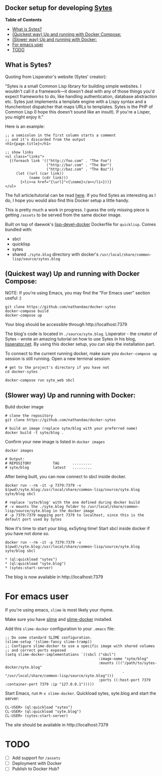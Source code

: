Docker setup for developing [Sytes](https://github.com/mishoo/sytes)
---

<!-- markdown-toc start - Don't edit this section. Run M-x markdown-toc-refresh-toc -->
**Table of Contents**

- [What is Sytes?](#what-is-sytes)
- [(Quickest way) Up and running with Docker Compose:](#quickest-way-up-and-running-with-docker-compose)
- [(Slower way) Up and running with Docker:](#slower-way-up-and-running-with-docker)
- [For emacs user](#for-emacs-user)
- [TODO](#todo)

<!-- markdown-toc end -->


## What is Sytes? ##

Quoting from Lisperator's website (Sytes' creator):

"Sytes is a small Common Lisp library for building simple websites. I wouldn't call
it a framework—it doesn't deal with any of those things you'd expect frameworks to do,
like handling authentication, database abstraction etc. Sytes just implements a
template engine with a Lispy syntax and a Hunchentoot dispatcher that maps URLs to
templates. Sytes is the PHP of Common Lisp (I hope this doesn't sound like an insult).
If you're a Lisper, you might enjoy it."

Here is an example:

```
;; a semicolon in the first column starts a comment
;; and it's discarded from the output
<h1>{page.title}</h1>

;; show links
<ul class="links">
  {(foreach link '(("http://foo.com" . "The Foo")
                   ("http://bar.com" . "The Bar")
                   ("http://baz.com" . "The Baz"))
     (let ((url (car link))
           (name (cdr link)))
       {<li><a href="{\url}">{\name}</a></li>}))}
</ul>
```

The full article/tutorial can be read [here](http://lisperator.net/sytes/). If you find
Sytes as interesting as I do, I hope you would also find this Docker setup a little handy.

This is pretty much a work in progress. I guess the only missing piece is getting
`/assets` to be served from the same docker image.

Built on top of daewok's [lisp-devel-docker](https://github.com/daewok/lisp-devel-docker)
Dockerfile for `quicklisp`. Comes bundled with:

- sbcl
- quicklisp
- sytes
- shared `./syte.blog` directory with docker's `/usr/local/share/common-lisp/source/sytes.blog`


## (Quickest way) Up and running with Docker Compose: ##

NOTE: If you're using Emacs, you may find the "For Emacs user" section useful :)

```
git clone https://github.com/nathandao/docker-sytes
docker-compose build
docker-compose up
```

Your blog should be accessible through http://localhost:7379

The blog's code is located in `./source/syte.blog`. Lisperator -
the creator of Sytes - wrote an amazing tutorial on how to use Sytes
in his blog, [lisperator.net](http://lisperator.net/sytes/tutorial/hello-world).
By using this docker setup, you can skip the installation part.

To connect to the current running docker, make sure you `docker-compose up`
session is still running. Open a new terminal session:

```
# get to the project's directory if you have not
cd docker-sytes

docker-compose run syte_web sbcl
```

## (Slower way) Up and running with Docker: ##

Build docker image

```
# clone the repository
git clone https://github.com/nathandao/docker-sytes

# build an image (replace syte/blog with your preferred name)
docker build -t syte/blog .
```

Confirm your new image is listed in `docker images`

```
docker images

# Output:
# REPOSITORY          TAG      .........
# syte/blog           latest   .........
```

After being built, you can now connect to sbcl inside docker.

```
docker run --rm -it -p 7379:7379 -v $(pwd)/syte.blog:/usr/local/share/common-lisp/source/syte.blog syte/blog sbcl

# replace 'syte/blog' with the one defined during docker build
# -v mounts the ./syte.blog folder to /usr/local/share/common-lisp/source/syte.blog in the docker image
# -p 7379:7379 mapping port 7379 to localhost, since this is the default port used by Sytes
```

Now it's time to start your blog, exSyting time! Start sbcl inside docker if you have not done so.

```
docker run --rm -it -p 7379:7379 -v $(pwd)/syte.blog:/usr/local/share/common-lisp/source/syte.blog syte/blog sbcl

* (ql:quickload "sytes")
* (ql:quickload "syte.blog")
* (sytes:start-server)
```

The blog is now available in http://localhost:7379

# For emacs user #

If you're using emacs, `slime` is most likely your rhyme.

Make sure you have [slime](https://common-lisp.net/project/slime/) and
[slime-docker](https://github.com/daewok/slime-docker) installed.

Add this `slime-docker` configuration to your `.emacs` file:

```
;; Do some standard SLIME configuration.
(slime-setup '(slime-fancy slime-tramp))
;; Configure slime-docker to use a specific image with shared volumes
;; and correct ports exposed
(setq slime-docker-implementations `((sbcl ("sbcl")
                                           :image-name "syte/blog"
                                           :mounts ((("/path/to/sytes-docker/syte.blog"
                                                      . "/usr/local/share/common-lisp/source/syte.blog")))
                                           :ports ((:host-port 7379 :container-port 7379 :ip "127.0.0.1")))))
```

Start Emacs, run `M-x slime-docker`. Quickload sytes, syte.blog and start the server:

```
CL-USER> (ql:quickload "sytes")
CL-USER> (ql:quickload "syte.blog")
CL-USER> (sytes:start-server)
```

The site should be available in http://localhost:7379

# TODO #

- [ ] Add support for `/assets`
- [ ] Deployment with Docker
- [ ] Publish to Docker Hub?
